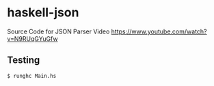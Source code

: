 # haskell-json

Source Code for JSON Parser Video <https://www.youtube.com/watch?v=N9RUqGYuGfw>

## Testing

```console
$ runghc Main.hs
```
